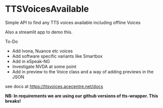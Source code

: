 # TTSVoicesAvailable

 Simple API to find any TTS voices available including offline Voices

Also a streamlit app to demo this. 

To-Do

- Add Ivona, Nuance etc voices
- Add software specific variants like Smartbox
- Add in eSpeak-NG
- Investigate NVDA at some point
- Add in preview to the Voice class and a way of adding previews in the JSON

see docs at https://ttsvoices.acecentre.net/docs 

**NB: In requirements we are using our github versions of tts-wrapper. This breaks!**
